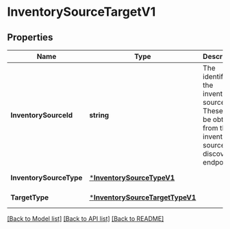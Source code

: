 # InventorySourceTargetV1

## Properties
Name | Type | Description | Notes
------------ | ------------- | ------------- | -------------
**InventorySourceId** | **string** | The identifier of the inventory source. These can be obtained from the inventory sources discovery endpoint. | [default to null]
**InventorySourceType** | [***InventorySourceTypeV1**](InventorySourceTypeV1.md) |  | [default to null]
**TargetType** | [***InventorySourceTargetTypeV1**](InventorySourceTargetTypeV1.md) |  | [default to null]

[[Back to Model list]](../README.md#documentation-for-models) [[Back to API list]](../README.md#documentation-for-api-endpoints) [[Back to README]](../README.md)

